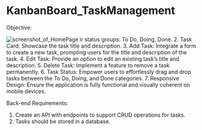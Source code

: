# KanbanBoard_TaskManagement
Objective:


![screenshot_of_HomePage](https://github.com/A81126/KanbanBoard_TaskManagement/assets/117425136/9f58a7bc-4fec-4e2a-b841-163f83235b79)
ir status groups: To Do, Doing, Done.
2. Task Card: Showcase the task title and description.
3. Add Task: Integrate a form to create a new task, prompting users for the title and
description of the task.
4. Edit Task: Provide an option to edit an existing task’s title and description.
5. Delete Task: Implement a feature to remove a task permanently.
6. Task Status: Empower users to effortlessly drag and drop tasks between the To Do,
Doing, and Done categories.
7. Responsive Design: Ensure the application is fully functional and visually coherent on
mobile devices.


Back-end Requirements:
1. Create an API with endpoints to support CRUD operations for tasks.
2. Tasks should be stored in a database.
